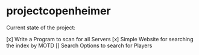 # projectcopenheimer


Current state of the project:  

[x] Write a Program to scan for all Servers
[x] Simple Website for searching the index by MOTD
[] Search Options to search for Players
